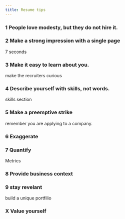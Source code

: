 ```yaml
---
title: Resume tips
---
```


### 1 People love modesty, but they do not hire it.

### 2 Make a strong impression with a single page

7 seconds

### 3 Make it easy to learn about you.

make the recruiters curious

### 4 Describe yourself with skills, not words.

skills section

### 5 Make a preemptive strike

remember you are applying to a company.

### 6 Exaggerate

### 7 Quantify

Metrics

### 8 Provide business context

### 9 stay revelant

build a unique portfilio

### X Value yourself
